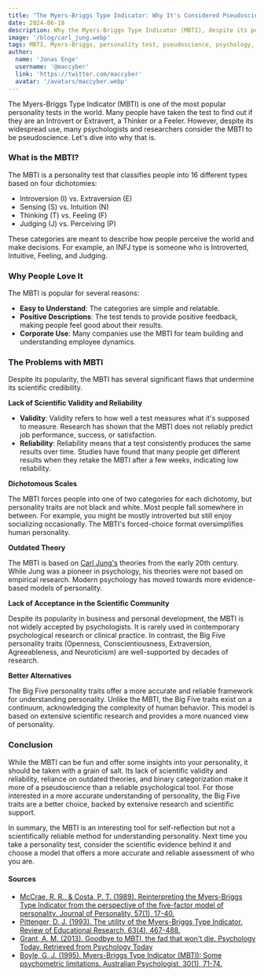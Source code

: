 ```yaml
---
title: "The Myers-Briggs Type Indicator: Why It's Considered Pseudoscience"
date: 2024-06-18
description: Why the Myers-Briggs Type Indicator (MBTI), despite its popularity, is considered pseudoscience due to its lack of scientific validity, reliability, and its outdated theoretical basis.
image: '/blog/carl_jung.webp'
tags: MBTI, Myers-Briggs, personality test, pseudoscience, psychology, personality types, Carl Jung, Big Five personality traits, scientific validity, reliability, personality assessment, personality research, introversion, extraversion, sensing, intuition, thinking, feeling, judging, perceiving, corporate team building, psychological tools, evidence-based models
author:
  name: 'Jonas Enge'
  username: '@maccyber'
  link: 'https://twitter.com/maccyber'
  avatar: '/avatars/maccyber.webp'
---
```


The Myers-Briggs Type Indicator (MBTI) is one of the most popular personality tests in the world. Many people have taken the test to find out if they are an Introvert or Extravert, a Thinker or a Feeler. However, despite its widespread use, many psychologists and researchers consider the MBTI to be pseudoscience. Let's dive into why that is.

### What is the MBTI?

The MBTI is a personality test that classifies people into 16 different types based on four dichotomies:

- Introversion (I) vs. Extraversion (E)
- Sensing (S) vs. Intuition (N)
- Thinking (T) vs. Feeling (F)
- Judging (J) vs. Perceiving (P)

These categories are meant to describe how people perceive the world and make decisions. For example, an INFJ type is someone who is Introverted, Intuitive, Feeling, and Judging.

### Why People Love It

The MBTI is popular for several reasons:

- **Easy to Understand**: The categories are simple and relatable.
- **Positive Descriptions**: The test tends to provide positive feedback, making people feel good about their results.
- **Corporate Use**: Many companies use the MBTI for team building and understanding employee dynamics.

### The Problems with MBTI

Despite its popularity, the MBTI has several significant flaws that undermine its scientific credibility.

**Lack of Scientific Validity and Reliability**

- **Validity**: Validity refers to how well a test measures what it's supposed to measure. Research has shown that the MBTI does not reliably predict job performance, success, or satisfaction.
- **Reliability**: Reliability means that a test consistently produces the same results over time. Studies have found that many people get different results when they retake the MBTI after a few weeks, indicating low reliability.

**Dichotomous Scales**

The MBTI forces people into one of two categories for each dichotomy, but personality traits are not black and white. Most people fall somewhere in between. For example, you might be mostly introverted but still enjoy socializing occasionally. The MBTI's forced-choice format oversimplifies human personality.

**Outdated Theory**

The MBTI is based on [Carl Jung's](/artciles/carl_jung) theories from the early 20th century. While Jung was a pioneer in psychology, his theories were not based on empirical research. Modern psychology has moved towards more evidence-based models of personality.

**Lack of Acceptance in the Scientific Community**

Despite its popularity in business and personal development, the MBTI is not widely accepted by psychologists. It is rarely used in contemporary psychological research or clinical practice. In contrast, the Big Five personality traits (Openness, Conscientiousness, Extraversion, Agreeableness, and Neuroticism) are well-supported by decades of research.

**Better Alternatives**

The Big Five personality traits offer a more accurate and reliable framework for understanding personality. Unlike the MBTI, the Big Five traits exist on a continuum, acknowledging the complexity of human behavior. This model is based on extensive scientific research and provides a more nuanced view of personality.

### Conclusion

While the MBTI can be fun and offer some insights into your personality, it should be taken with a grain of salt. Its lack of scientific validity and reliability, reliance on outdated theories, and binary categorization make it more of a pseudoscience than a reliable psychological tool. For those interested in a more accurate understanding of personality, the Big Five traits are a better choice, backed by extensive research and scientific support.

In summary, the MBTI is an interesting tool for self-reflection but not a scientifically reliable method for understanding personality. Next time you take a personality test, consider the scientific evidence behind it and choose a model that offers a more accurate and reliable assessment of who you are.

#### **Sources**

- [McCrae, R. R., & Costa, P. T. (1989). Reinterpreting the Myers-Briggs Type Indicator from the perspective of the five-factor model of personality. Journal of Personality, 57(1), 17-40.](https://doi.org/10.1111/j.1467-6494.1989.tb00759.x)
- [Pittenger, D. J. (1993). The utility of the Myers-Briggs Type Indicator. Review of Educational Research, 63(4), 467-488.](https://doi.org/10.3102/00346543063004467)
- [Grant, A. M. (2013). Goodbye to MBTI, the fad that won't die. Psychology Today. Retrieved from Psychology Today](https://www.psychologytoday.com/us/blog/give-and-take/201309/goodbye-to-mbti-the-fad-that-wont-die)
- [Boyle, G. J. (1995). Myers-Briggs Type Indicator (MBTI): Some psychometric limitations. Australian Psychologist, 30(1), 71-74.](https://doi.org/10.1080/00050069508259607)
